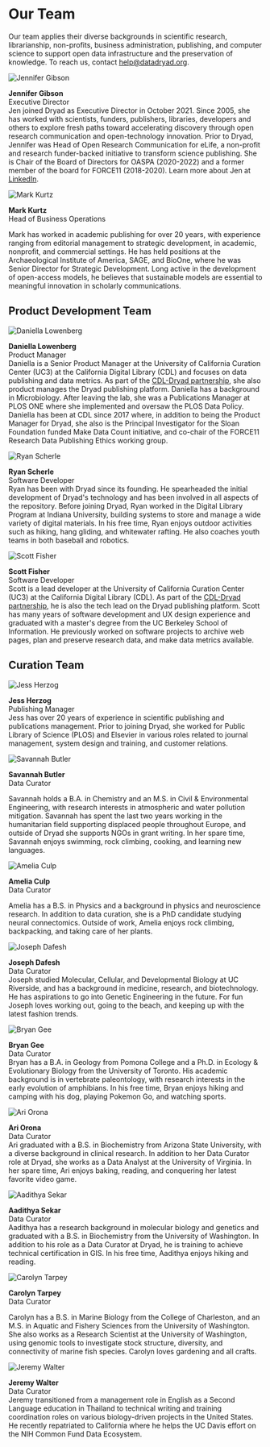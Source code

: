 <h1>Our Team</h1>

<p>Our team applies their diverse backgrounds in scientific research, librarianship, non-profits, business administration, publishing, and computer science to support open data infrastructure and the preservation of knowledge. To reach us, contact <a href=mailto:help@datadryad.org>help@datadryad.org</a>.</p>

<div class="bio">
  <img src="/images/jgibson.jpeg" alt="Jennifer Gibson" title="Jennifer Gibson">
  <p><strong>Jennifer Gibson</strong><br/>
  Executive Director<br/>
  Jen joined Dryad as Executive Director in October 2021. Since 2005, she has
  worked with scientists, funders, publishers, libraries, developers and others
  to explore fresh paths toward accelerating discovery through open research
  communication and open-technology innovation. Prior to Dryad, Jennifer was
  Head of Open Research Communication for eLife, a non-profit and research
  funder-backed initiative to transform science publishing. She is Chair of the
  Board of Directors for OASPA (2020-2022) and a former member of the board for
  FORCE11 (2018-2020). Learn more about Jen at
  <a href="https://www.linkedin.com/in/jmclenna/" target="_blank">LinkedIn</a>.
  </p>
</div>

<div class="bio">
    <img src="/images/mark.jpg" alt="Mark Kurtz" title="Mark Kurtz">
  <p><strong>Mark Kurtz</strong><br/>
  Head of Business Operations<br/>
  
  Mark has worked in academic publishing for over 20 years, with experience
  ranging from editorial management to strategic development, in academic,
  nonprofit, and commercial settings. He has held positions at the
  Archaeological Institute of America, SAGE, and BioOne, where he was Senior
  Director for Strategic Development. Long active in the development of
  open-access models, he believes that sustainable models are essential to
  meaningful innovation in scholarly communications.
  </p>
</div>

<h2 id="dev">Product Development Team</h2>

<div class="bio">
  <img src="/images/daniella.jpg" alt="Daniella Lowenberg" title="Daniella Lowenberg">
  <p><strong>Daniella Lowenberg</strong><br/>
  Product Manager<br/>
  Daniella is a Senior Product Manager at the University of California Curation Center (UC3)
  at the California Digital Library (CDL) and focuses on data publishing and data metrics. As part of the
  <a href="https://blog.datadryad.org/2018/05/30/dryad-partnering-with-cdl-to-accelerate-data-publishing/"
  target="_blank">CDL-Dryad partnership</a>, she also product manages the Dryad publishing platform.
  Daniella has a background in Microbiology.
  After leaving the lab, she was a Publications Manager at PLOS ONE where she implemented and oversaw the PLOS Data
  Policy. Daniella has been at CDL since 2017 where, in addition to being the Product Manager for Dryad,
  she also is the Principal Investigator for the Sloan Foundation funded Make Data Count initiative, and co-chair
  of the FORCE11 Research Data Publishing Ethics working group.
  </p>
  </div>

<div class="bio">
  <img src="/images/rscherle.jpg" alt="Ryan Scherle" title="Ryan Scherle">
  <p><strong>Ryan Scherle</strong><br/>
  Software Developer<br/>
  Ryan has been with Dryad since its founding. He spearheaded the initial development of Dryad's technology and has been involved in all aspects of the repository. Before joining Dryad, Ryan worked in the Digital Library Program at Indiana University, building systems to store and manage a wide variety of digital materials. In his free time, Ryan enjoys outdoor activities such as hiking, hang gliding, and whitewater rafting. He also coaches youth teams in both baseball and robotics.
</p>
</div>

<div class="bio">
  <img src="/images/scott.jpg" alt="Scott Fisher" title="Scott Fisher">
  <p><strong>Scott Fisher</strong><br/>
  Software Developer<br/>
  Scott is a lead developer at the University of California Curation Center (UC3) at the California Digital Library (CDL).
  As part of the
  <a href="https://blog.datadryad.org/2018/05/30/dryad-partnering-with-cdl-to-accelerate-data-publishing/"
  target="_blank">CDL-Dryad partnership</a>, he is also the tech lead on the Dryad publishing platform.
  Scott has many years of software development and UX design experience and graduated with a master's degree from the
  UC Berkeley School of Information. He previously worked on software projects to archive web pages, plan and preserve
  research data, and make data metrics available.
  </p>
</div>

<h2 id="curation">Curation Team</h2>

<div class="bio">
    <img src="/images/JHerzog.jpg" alt="Jess Herzog" title="Jess Herzog">
  <p><strong>Jess Herzog</strong><br/>
  Publishing Manager<br/>
  Jess has over 20 years of experience in scientific publishing and publications management. Prior to joining Dryad, she worked for Public Library of Science (PLOS) and Elsevier in various roles related to journal management, system design and training, and customer relations.</p>
</div>

<div class="bio">
    <img src="/images/savannah.jpg" alt="Savannah Butler" title="Savannah Butler">
  <p><strong>Savannah Butler</strong><br/>
  Data Curator<br/>
  
  Savannah holds a B.A. in Chemistry and an M.S. in Civil & Environmental
  Engineering, with research interests in atmospheric and water pollution
  mitigation. Savannah has spent the last two years working in the humanitarian
  field supporting displaced people throughout Europe, and outside of Dryad she
  supports NGOs in grant writing. In her spare time, Savannah enjoys swimming,
  rock climbing, cooking, and learning new languages.
  </p>
</div>

<div class="bio">
    <img src="/images/amelia.jpg" alt="Amelia Culp" title="Amelia Culp">
  <p><strong>Amelia Culp</strong><br/>
  Data Curator<br/>

  Amelia has a B.S. in Physics and a background in physics and neuroscience
  research. In addition to data curation, she is a PhD candidate studying neural
  connectomics. Outside of work, Amelia enjoys rock climbing, backpacking, and
  taking care of her plants.
  </p>
</div>

<div class="bio">
    <img src="/images/jdafesh.jpeg" alt="Joseph Dafesh" title="Joseph Dafesh">
  <p><strong>Joseph Dafesh</strong><br/>
  Data Curator<br/>
  Joseph studied Molecular, Cellular, and Developmental Biology at UC
  Riverside, and has a background in medicine, research, and biotechnology. He
  has aspirations to go into Genetic Engineering in the future. For fun Joseph
  loves working out, going to the beach, and keeping up with the latest fashion trends.
  </p>
</div>

<div class="bio">
    <img src="/images/bryan.jpg" alt="Bryan Gee" title="Bryan Gee">
  <p><strong>Bryan Gee</strong><br/>
  Data Curator<br/>
  Bryan has a B.A. in Geology from Pomona College and a Ph.D. in Ecology & Evolutionary Biology from the University 
  of Toronto. His academic background is in vertebrate paleontology, with research interests in the early evolution 
  of amphibians. In his free time, Bryan enjoys hiking and camping with his dog, playing Pokemon Go, and watching 
  sports.
  </p>
</div>

<div class="bio">
    <img src="/images/AOrona.jpg" alt="Ari Orona" title="Ari Orona">
  <p><strong>Ari Orona</strong><br/>
  Data Curator<br/>
  Ari graduated with a B.S. in Biochemistry from Arizona State University, with a diverse background in clinical research. In addition to her Data Curator role at Dryad, she works as a Data Analyst at the University of Virginia. In her spare time, Ari enjoys baking, reading, and conquering her latest favorite video game.</p>
</div>

<div class="bio">
  <img src="/images/Aadithya_Sekar_Profile.jpeg" alt="Aadithya Sekar" title="Aadithya Sekar">
  <p><strong>Aadithya Sekar</strong><br/>
  Data Curator<br/>
  Aadithya has a research background in molecular biology and genetics and graduated with a B.S. in Biochemistry from the University of Washington. In addition to his role as a Data Curator at Dryad, he is training to achieve technical certification in GIS. In his free time, Aadithya enjoys hiking and reading.</p>
</div>

<div class="bio">
    <img src="/images/carolyn.png" alt="Carolyn Tarpey" title="Carolyn Tarpey">
  <p><strong>Carolyn Tarpey</strong><br/>
  Data Curator<br/>
  
  Carolyn has a B.S. in Marine Biology from the College of Charleston, and an
  M.S. in Aquatic and Fishery Sciences from the University of Washington. She
  also works as a Research Scientist at the University of Washington, using
  genomic tools to investigate stock structure, diversity, and connectivity of
  marine fish species. Carolyn loves gardening and all crafts.
  </p>
</div>

<div class="bio">
  <img src="/images/jwalter.png" alt="Jeremy Walter" title="Jeremy Walter">
  <p><strong>Jeremy Walter</strong><br/>
  Data Curator<br/>
  Jeremy transitioned from a management role in English as a Second Language
  education in Thailand to technical writing and training coordination roles on
  various biology-driven projects in the United States. He recently repatriated
  to California where he helps the UC Davis effort on the NIH Common Fund Data
  Ecosystem.</p>
</div>


